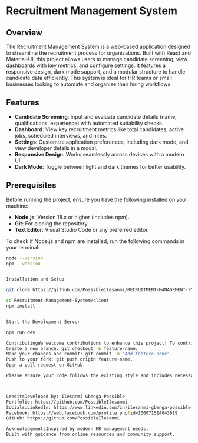 # Recruitment Management System

## Overview

The Recruitment Management System is a web-based application designed to streamline the recruitment process for organizations. Built with React and Material-UI, this project allows users to manage candidate screening, view dashboards with key metrics, and configure settings. It features a responsive design, dark mode support, and a modular structure to handle candidate data efficiently. This system is ideal for HR teams or small businesses looking to automate and organize their hiring workflows.

## Features

- **Candidate Screening**: Input and evaluate candidate details (name, qualifications, experience) with automated suitability checks.
- **Dashboard**: View key recruitment metrics like total candidates, active jobs, scheduled interviews, and hires.
- **Settings**: Customize application preferences, including dark mode, and view developer details in a modal.
- **Responsive Design**: Works seamlessly across devices with a modern UI.
- **Dark Mode**: Toggle between light and dark themes for better usability.

## Prerequisites

Before running the project, ensure you have the following installed on your machine:

- **Node.js**: Version 18.x or higher (includes npm).
- **Git**: For cloning the repository.
- **Text Editor**: Visual Studio Code or any preferred editor.

To check if Node.js and npm are installed, run the following commands in your terminal:

```bash
node --version
npm --version


Installation and Setup

git clone https://github.com/PossibleIlesanmi/RECRUITMENT-MANAGEMENT-SYSTEM-FRONTEND.git

cd Recruitment-Management-System/client
npm install


Start the Development Server

npm run dev

ContributingWe welcome contributions to enhance this project! To contribute:Fork the repository.
Create a new branch: git checkout -b feature-name.
Make your changes and commit: git commit -m "Add feature-name".
Push to your fork: git push origin feature-name.
Open a pull request on GitHub.

Please ensure your code follows the existing style and includes necessary updates to this README.



CreditsDeveloped by: Ilesanmi Gbenga Possible
Portfolio: https://github.com/PossibleIlesanmi
Socials:LinkedIn: https://www.linkedin.com/in/ilesanmi-gbenga-possible-238107241
Facebook: https://web.facebook.com/profile.php?id=100071514043019
GitHub: https://github.com/PossibleIlesanmi

AcknowledgmentsInspired by modern HR management needs.
Built with guidance from online resources and community support.

